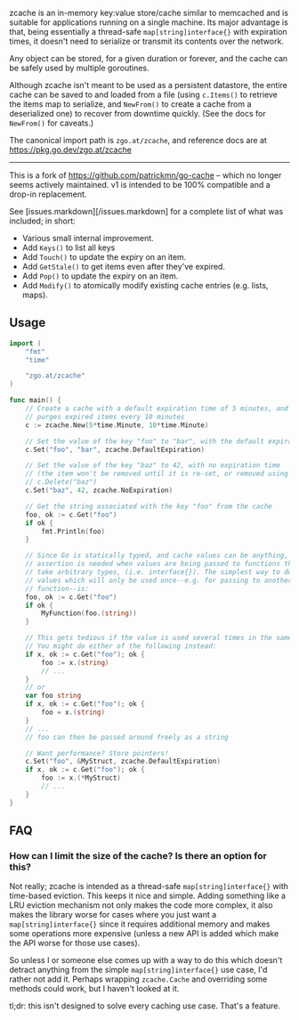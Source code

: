 zcache is an in-memory key:value store/cache similar to memcached and is
suitable for applications running on a single machine. Its major advantage is
that, being essentially a thread-safe `map[string]interface{}` with expiration
times, it doesn't need to serialize or transmit its contents over the network.

Any object can be stored, for a given duration or forever, and the cache can be
safely used by multiple goroutines.

Although zcache isn't meant to be used as a persistent datastore, the entire
cache can be saved to and loaded from a file (using `c.Items()` to retrieve the
items map to serialize, and `NewFrom()` to create a cache from a deserialized
one) to recover from downtime quickly. (See the docs for `NewFrom()` for caveats.)

The canonical import path is `zgo.at/zcache`, and reference docs are at
https://pkg.go.dev/zgo.at/zcache

---

This is a fork of https://github.com/patrickmn/go-cache – which no longer seems
actively maintained. v1 is intended to be 100% compatible and a drop-in
replacement.

See [issues.markdown][/issues.markdown] for a complete list of what was
included; in short:

- Various small internal improvement.
- Add `Keys()` to list all keys
- Add `Touch()` to update the expiry on an item.
- Add `GetStale()` to get items even after they've expired.
- Add `Pop()` to update the expiry on an item.
- Add `Modify()` to atomically modify existing cache entries (e.g. lists, maps).


Usage
-----

```go
import (
    "fmt"
    "time"

    "zgo.at/zcache"
)

func main() {
    // Create a cache with a default expiration time of 5 minutes, and which
    // purges expired items every 10 minutes
    c := zcache.New(5*time.Minute, 10*time.Minute)

    // Set the value of the key "foo" to "bar", with the default expiration time
    c.Set("foo", "bar", zcache.DefaultExpiration)

    // Set the value of the key "baz" to 42, with no expiration time
    // (the item won't be removed until it is re-set, or removed using
    // c.Delete("baz")
    c.Set("baz", 42, zcache.NoExpiration)

    // Get the string associated with the key "foo" from the cache
    foo, ok := c.Get("foo")
    if ok {
        fmt.Println(foo)
    }

    // Since Go is statically typed, and cache values can be anything, type
    // assertion is needed when values are being passed to functions that don't
    // take arbitrary types, (i.e. interface{}). The simplest way to do this for
    // values which will only be used once--e.g. for passing to another
    // function--is:
    foo, ok := c.Get("foo")
    if ok {
        MyFunction(foo.(string))
    }

    // This gets tedious if the value is used several times in the same function.
    // You might do either of the following instead:
    if x, ok := c.Get("foo"); ok {
        foo := x.(string)
        // ...
    }
    // or
    var foo string
    if x, ok := c.Get("foo"); ok {
        foo = x.(string)
    }
    // ...
    // foo can then be passed around freely as a string

    // Want performance? Store pointers!
    c.Set("foo", &MyStruct, zcache.DefaultExpiration)
    if x, ok := c.Get("foo"); ok {
        foo := x.(*MyStruct)
        // ...
    }
}
```

FAQ
---

### How can I limit the size of the cache? Is there an option for this?

Not really; zcache is intended as a thread-safe `map[string]interface{}` with
time-based eviction. This keeps it nice and simple. Adding something like a LRU
eviction mechanism not only makes the code more complex, it also makes the
library worse for cases where you just want a `map[string]interface{}` since it
requires additional memory and makes some operations more expensive (unless a
new API is added which make the API worse for those use cases).

So unless I or someone else comes up with a way to do this which doesn't detract
anything from the simple `map[string]interface{}` use case, I'd rather not add
it. Perhaps wrapping `zcache.Cache` and overriding some methods could work, but
I haven't looked at it.

tl;dr: this isn't designed to solve every caching use case. That's a feature.
